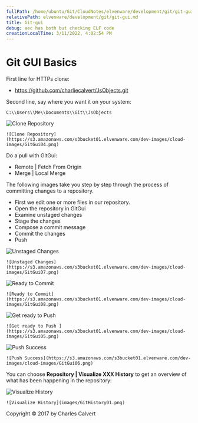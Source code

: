 ```yaml
---
fullPath: /home/ubuntu/Git/CloudNotes/elvenware/development/git/git-gui.md
relativePath: elvenware/development/git/git-gui.md
title: Git-gui
debug: aec has both but checking ELF code
creationLocalTime: 3/11/2022, 4:02:54 PM
---
```


<!-- toc -->
<!-- tocstop -->

# Git GUI Basics

First line for HTTPs clone:

- https://github.com/charliecalvert/JsObjects.git

Second line, say where you want it on your system:

```
C:\\Users\\Me\\Documents\\Git\\JsObjects
```

<img class="small" src="https://s3.amazonaws.com/s3bucket01.elvenware.com/dev-images/cloud-images/GitGui04.png" alt="Clone Repository">

	![Clone Repository](https://s3.amazonaws.com/s3bucket01.elvenware.com/dev-images/cloud-images/GitGui04.png)

Do a pull with GitGui:

- Remote | Fetch From Origin
- Merge | Local Merge

The following images take you step by step through the process
of committing changes to a repository.

- First we edit one or more files in our repository.
- Open the repository in GitGui
- Examine unstaged changes
- Stage the changes
- Compose a commit message
- Commit the changes
- Push

<img class="small" src="https://s3.amazonaws.com/s3bucket01.elvenware.com/dev-images/cloud-images/GitGui07.png" alt="Unstaged Changes">

	![Unstaged Changes](https://s3.amazonaws.com/s3bucket01.elvenware.com/dev-images/cloud-images/GitGui07.png)

<img class="small" src="https://s3.amazonaws.com/s3bucket01.elvenware.com/dev-images/cloud-images/GitGui08.png" alt="Ready to Commit">

	![Ready to Commit](https://s3.amazonaws.com/s3bucket01.elvenware.com/dev-images/cloud-images/GitGui08.png)

<img class="small" src="https://s3.amazonaws.com/s3bucket01.elvenware.com/dev-images/cloud-images/GitGui05.png" alt="Get ready to Push ">

	![Get ready to Push ](https://s3.amazonaws.com/s3bucket01.elvenware.com/dev-images/cloud-images/GitGui05.png)

<img class="small" src="https://s3.amazonaws.com/s3bucket01.elvenware.com/dev-images/cloud-images/GitGui06.png" alt="Push Success">

	![Push Success](https://s3.amazonaws.com/s3bucket01.elvenware.com/dev-images/cloud-images/GitGui06.png)

You can choose **Repository | Visualize XXX History** to get an overview
of what has been happening in the repository:

<img class="small" src="https://s3.amazonaws.com/s3bucket01.elvenware.com/dev-images/cloud-images/GitHistory01.png" alt="Visualize History">

	![Visualize History](images/GitHistory01.png)

Copyright &copy; 2017 by Charles Calvert
